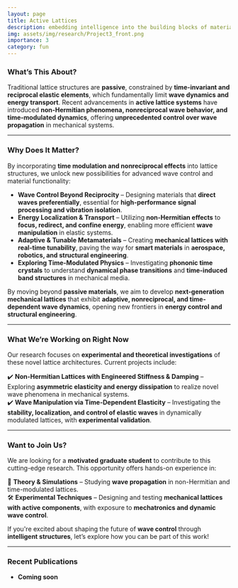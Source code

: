 ```yaml
---
layout: page
title: Active Lattices
description: embedding intelligence into the building blocks of materials
img: assets/img/research/Project3_front.png
importance: 3
category: fun
---
```


### What’s This About?  

Traditional lattice structures are **passive**, constrained by **time-invariant and reciprocal elastic elements**, which fundamentally limit **wave dynamics and energy transport**. Recent advancements in **active lattice systems** have introduced **non-Hermitian phenomena, nonreciprocal wave behavior, and time-modulated dynamics**, offering **unprecedented control over wave propagation** in mechanical systems.  

---

### Why Does It Matter?

By incorporating **time modulation and nonreciprocal effects** into lattice structures, we unlock new possibilities for advanced wave control and material functionality:  

- **Wave Control Beyond Reciprocity** – Designing materials that **direct waves preferentially**, essential for **high-performance signal processing and vibration isolation**.  
- **Energy Localization & Transport** – Utilizing **non-Hermitian effects** to **focus, redirect, and confine energy**, enabling more efficient **wave manipulation** in elastic systems.  
- **Adaptive & Tunable Metamaterials** – Creating **mechanical lattices with real-time tunability**, paving the way for **smart materials** in **aerospace, robotics, and structural engineering**.  
- **Exploring Time-Modulated Physics** – Investigating **phononic time crystals** to understand **dynamical phase transitions** and **time-induced band structures** in mechanical media.  

By moving beyond **passive materials**, we aim to develop **next-generation mechanical lattices** that exhibit **adaptive, nonreciprocal, and time-dependent wave dynamics**, opening new frontiers in **energy control and structural engineering**. 

---

### What We’re Working on Right Now  

Our research focuses on **experimental and theoretical investigations** of these novel lattice architectures. Current projects include:  

✔️ **Non-Hermitian Lattices with Engineered Stiffness & Damping** – Exploring **asymmetric elasticity and energy dissipation** to realize novel wave phenomena in mechanical systems.  
✔️ **Wave Manipulation via Time-Dependent Elasticity** – Investigating the **stability, localization, and control of elastic waves** in dynamically modulated lattices, with **experimental validation**.  

---

### Want to Join Us?  

We are looking for a **motivated graduate student** to contribute to this cutting-edge research. This opportunity offers hands-on experience in:  

🚀 **Theory & Simulations** – Studying **wave propagation** in non-Hermitian and time-modulated lattices.  
🛠 **Experimental Techniques** – Designing and testing **mechanical lattices with active components**, with exposure to **mechatronics and dynamic wave control**.  

If you're excited about shaping the future of **wave control** through **intelligent structures**, let’s explore how you can be part of this work!  

---

### Recent Publications  

- **Coming soon**  



